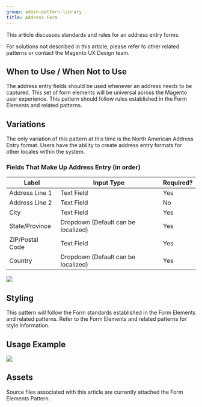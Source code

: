 ```yaml
---
group: admin-pattern-library
title: Address Form
---
```

This article discusses standards and rules for an address entry forms.

For solutions not described in this article, please refer to other related patterns or contact the Magento UX Design team.

## When to Use / When Not to Use

The address entry fields should be used whenever an address needs to be captured. This set of form elements will be universal across the Magento user experience. This pattern should follow rules established in the Form Elements and related patterns.

## Variations

The only variation of this pattern at this time is the North American Address Entry format. Users have the ability to create address entry formats for other locales within the system.

### Fields That Make Up Address Entry (in order)

<table>
    <thead>
        <th>Label</th>
        <th>Input Type</th>
        <th>Required?</th>
    </thead>
    <tbody>
        <tr>
            <td>Address Line 1</td>
            <td>Text Field</td>
            <td>Yes</td>
        </tr>
        <tr>
            <td>Address Line 2</td>
            <td>Text Field</td>
            <td>No</td>
        </tr>
        <tr>
            <td>City</td>
            <td>Text Field</td>
            <td>Yes</td>
        </tr>
        <tr>
            <td>State/Province</td>
            <td>Dropdown (Default can be localized)</td>
            <td>Yes</td>
        </tr>
        <tr>
            <td>ZIP/Postal Code</td>
            <td>Text Field</td>
            <td>Yes</td>
        </tr>
        <tr>
            <td>Country</td>
            <td>Dropdown (Default can be localized)</td>
            <td>Yes</td>
        </tr>
    </tbody>
</table>

![](img/AddressForm_example01.jpg)

## Styling

This pattern will follow the Form standards established in the Form Elements and related patterns. Refer to the Form Elements and related patterns for style information.

## Usage Example

![](img/AddressForm_example02.jpg)

## Assets

Source files associated with this article are currently attached the Form Elements Pattern.
